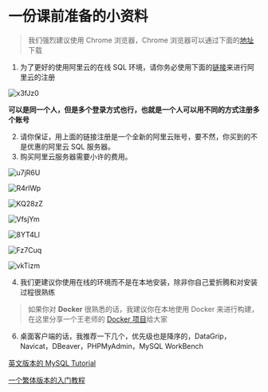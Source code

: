 # 一份课前准备的小资料

> 我们强烈建议使用 Chrome 浏览器，Chrome 浏览器可以通过下面的[地址](https://www.shujudaka.com/documents/aliyun/fang-yuan-hua-xiang-fen-xi.html)下载

1. 为了更好的使用阿里云的在线 SQL 环境，请你务必使用下面的[链接](https://www.aliyun.com/activity/new/index?userCode=orje4xat)来进行阿里云的注册

![x3fJz0](https://upiclw.oss-cn-beijing.aliyuncs.com/uPic/x3fJz0.png)

**可以是同一个人，但是多个登录方式也行，也就是一个人可以用不同的方式注册多个账号**

2. 请你保证，用上面的链接注册是一个全新的阿里云账号，要不然，你买到的不是优惠的阿里云 SQL 服务器。
3. 购买阿里云服务器需要小许的费用。

![u7jR6U](https://upiclw.oss-cn-beijing.aliyuncs.com/uPic/u7jR6U.png)

![R4rlWp](https://upiclw.oss-cn-beijing.aliyuncs.com/uPic/R4rlWp.png)

![KQ28zZ](https://upiclw.oss-cn-beijing.aliyuncs.com/uPic/KQ28zZ.png)

![VfsjYm](https://upiclw.oss-cn-beijing.aliyuncs.com/uPic/VfsjYm.png)

![8YT4Ll](https://upiclw.oss-cn-beijing.aliyuncs.com/uPic/8YT4Ll.png)

![Fz7Cuq](https://upiclw.oss-cn-beijing.aliyuncs.com/uPic/Fz7Cuq.png)

![vkTizm](https://upiclw.oss-cn-beijing.aliyuncs.com/uPic/vkTizm.png)


4. 我们更建议你使用在线的环境而不是在本地安装，除非你自己爱折腾和对安装过程很熟练

> 如果你对 **Docker** 很熟悉的话，我建议你在本地使用 Docker 来进行构建，在这里分享一个王老师的 [Docker 项目](https://github.com/WangLaoShi/docker-nginx-php-mysql)给大家

6. 桌面客户端的话，我推荐一下几个，优先级也是降序的，DataGrip，Navicat，DBeaver，PHPMyAdmin，MySQL WorkBench

[英文版本的 MySQL Tutorial](https://www.guru99.com/mysql-tutorial.html)

[一个繁体版本的入门教程](https://wanderself.gitbooks.io/mysql-tutorial/content/)
